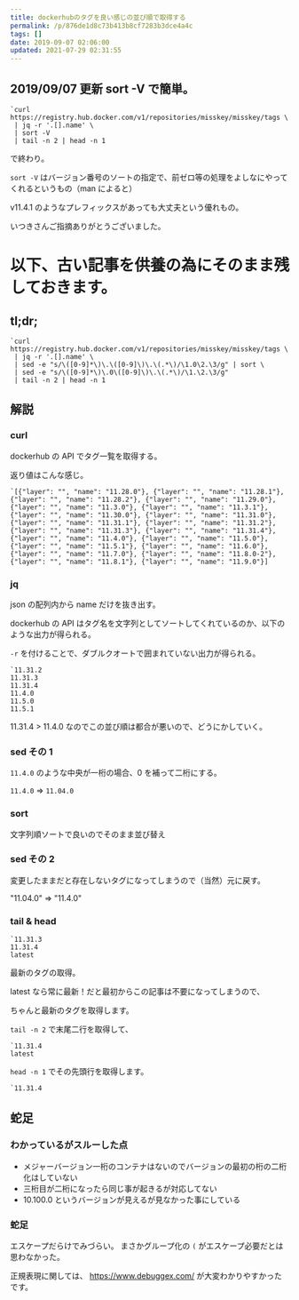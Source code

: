 ```yaml
---
title: dockerhubのタグを良い感じの並び順で取得する
permalink: /p/876de1d8c73b413b8cf7283b3dce4a4c
tags: []
date: 2019-09-07 02:06:00
updated: 2021-07-29 02:31:55
---
```


## 2019/09/07 更新 sort -V で簡単。

```
`curl https://registry.hub.docker.com/v1/repositories/misskey/misskey/tags \
 | jq -r '.[].name' \
 | sort -V
 | tail -n 2 | head -n 1
```

で終わり。

`sort -V` はバージョン番号のソートの指定で、前ゼロ等の処理をよしなにやってくれるというもの（man によると）

v11.4.1 のようなプレフィックスがあっても大丈夫という優れもの。

いつきさんご指摘ありがとうございました。

# 以下、古い記事を供養の為にそのまま残しておきます。

## tl;dr;

```
`curl https://registry.hub.docker.com/v1/repositories/misskey/misskey/tags \
 | jq -r '.[].name' \
 | sed -e "s/\([0-9]*\)\.\([0-9]\)\.\(.*\)/\1.0\2.\3/g" | sort \
 | sed -e "s/\([0-9]*\)\.0\([0-9]\)\.\(.*\)/\1.\2.\3/g"
 | tail -n 2 | head -n 1
```

## 解説

### curl

dockerhub の API でタグ一覧を取得する。

返り値はこんな感じ。

```
`[{"layer": "", "name": "11.28.0"}, {"layer": "", "name": "11.28.1"}, {"layer": "", "name": "11.28.2"}, {"layer": "", "name": "11.29.0"}, {"layer": "", "name": "11.3.0"}, {"layer": "", "name": "11.3.1"}, {"layer": "", "name": "11.30.0"}, {"layer": "", "name": "11.31.0"}, {"layer": "", "name": "11.31.1"}, {"layer": "", "name": "11.31.2"}, {"layer": "", "name": "11.31.3"}, {"layer": "", "name": "11.31.4"}, {"layer": "", "name": "11.4.0"}, {"layer": "", "name": "11.5.0"}, {"layer": "", "name": "11.5.1"}, {"layer": "", "name": "11.6.0"}, {"layer": "", "name": "11.7.0"}, {"layer": "", "name": "11.8.0-2"}, {"layer": "", "name": "11.8.1"}, {"layer": "", "name": "11.9.0"}]
```

### jq

json の配列内から name だけを抜き出す。

dockerhub の API はタグ名を文字列としてソートしてくれているのか、以下のような出力が得られる。

`-r` を付けることで、ダブルクオートで囲まれていない出力が得られる。

```
`11.31.2
11.31.3
11.31.4
11.4.0
11.5.0
11.5.1
```

11.31.4 > 11.4.0 なのでこの並び順は都合が悪いので、どうにかしていく。

### sed その 1

`11.4.0` のような中央が一桁の場合、0 を補って二桁にする。

`11.4.0` => `11.04.0`

### sort

文字列順ソートで良いのでそのまま並び替え

### sed その 2

変更したままだと存在しないタグになってしまうので（当然）元に戻す。

"11.04.0" => "11.4.0"

### tail & head

```
`11.31.3
11.31.4
latest
```

最新のタグの取得。

latest なら常に最新！だと最初からこの記事は不要になってしまうので、

ちゃんと最新のタグを取得します。

`tail -n 2` で末尾二行を取得して、

```
`11.31.4
latest
```

`head -n 1` でその先頭行を取得します。

```
`11.31.4
```

## 蛇足

### わかっているがスルーした点

- メジャーバージョン一桁のコンテナはないのでバージョンの最初の桁の二桁化はしていない
- 三桁目が二桁になったら同じ事が起きるが対応してない
- 10.100.0 というバージョンが見えるが見なかった事にしている

### 蛇足

エスケープだらけでみづらい。 まさかグループ化の `(` がエスケープ必要だとは思わなかった。

正規表現に関しては、 <a href="https://www.debuggex.com/"><https://www.debuggex.com/> が大変わかりやすかったです。
